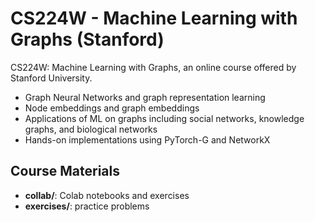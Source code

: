 # CS224W - Machine Learning with Graphs (Stanford)

CS224W: Machine Learning with Graphs, an online course offered by Stanford University.

- Graph Neural Networks and graph representation learning
- Node embeddings and graph embeddings
- Applications of ML on graphs including social networks, knowledge graphs, and biological networks
- Hands-on implementations using PyTorch-G and NetworkX

## Course Materials

- **collab/**: Colab notebooks and exercises
- **exercises/**: practice problems
